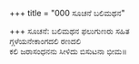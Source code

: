 +++
title = "000 ಸೂಚನೆ ಬಲಿಮಥನ"

+++
ಸೂಚನೆ: ಬಲಿಮಥನ ಫಲುಗುಣರು ಸಹಿತ  
ಗ್ಗಳೆಯನೇಕಾಂಗದಲಿ ರಣದಲಿ  
ಕಲಿ ಜರಾಸಂಧನನು ಸೀಳಿದು ಬಿಸುಟನಾ ಭೀಮ॥